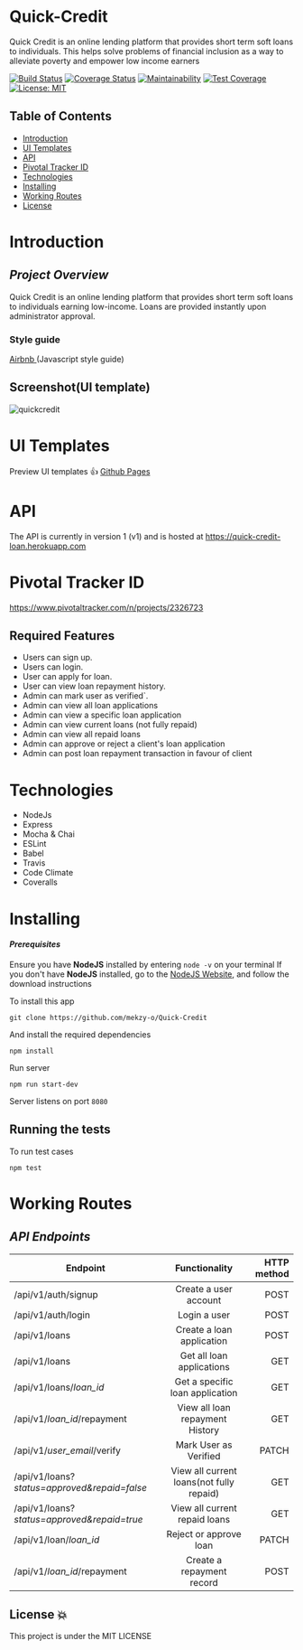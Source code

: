 # Quick-Credit

Quick Credit is an online lending platform that provides short term soft loans to individuals. This helps solve problems of financial inclusion as a way to alleviate poverty and empower low income earners

[![Build Status](https://travis-ci.com/mekzy-o/Quick-Credit.svg?branch=develop)](https://travis-ci.com/mekzy-o/Quick-Credit)
[![Coverage Status](https://coveralls.io/repos/github/mekzy-o/Quick-Credit/badge.svg?branch=develop)](https://coveralls.io/github/mekzy-o/Quick-Credit?branch=develop)
[![Maintainability](https://api.codeclimate.com/v1/badges/d998719ca8d68e4afaee/maintainability)](https://codeclimate.com/github/mekzy-o/Quick-Credit/maintainability)
[![Test Coverage](https://api.codeclimate.com/v1/badges/d998719ca8d68e4afaee/test_coverage)](https://codeclimate.com/github/mekzy-o/Quick-Credit/test_coverage)
[![License: MIT](https://img.shields.io/badge/License-MIT-green.svg)](https://opensource.org/licenses/MIT)

## Table of Contents

 - [Introduction](#introduction)
 - [UI Templates](#ui-templates)
 - [API](#api)
 - [Pivotal Tracker ID](https://www.pivotaltracker.com/n/projects/2326723)
 - [Technologies](#technologies)
 - [Installing](#installing)
 - [Working Routes](#working-routes)
 - [License](#license)


# Introduction

## *Project Overview*

Quick Credit is an online lending platform that provides short term soft loans to individuals earning low-income. Loans are provided instantly upon administrator approval.


### __Style guide__

[Airbnb ](https://github.com/airbnb/javascript)(Javascript style guide)


## Screenshot(UI template)

![quickcredit](https://user-images.githubusercontent.com/40548599/56082718-eb80ff00-5e13-11e9-9f35-90b4bff1f4cf.PNG)

# UI Templates

Preview UI templates :+1: [Github Pages](/)

# API

The API  is currently in version 1 (v1) and is hosted at https://quick-credit-loan.herokuapp.com

# Pivotal Tracker ID

https://www.pivotaltracker.com/n/projects/2326723


## Required Features

- Users can sign up.
- Users can login.
- User can apply for loan.
- User can view  loan repayment history.
- Admin can mark user as verified`.
- Admin can view all loan applications
- Admin can view a specific loan application
- Admin can view current loans (not fully repaid)
- Admin can view all repaid loans
- Admin can approve or reject a client's loan application
- Admin can post loan repayment transaction in favour of client

# Technologies

- NodeJs
- Express
- Mocha & Chai
- ESLint
- Babel
- Travis
- Code Climate
- Coveralls



# Installing

#### *Prerequisites*

Ensure you have **NodeJS** installed by entering `node -v` on your terminal
If you don't have **NodeJS** installed, go to the [NodeJS Website](http://nodejs.org),  and follow the download instructions

To install this app

`
git clone https://github.com/mekzy-o/Quick-Credit
`

And install the required dependencies

`
npm install
`

Run server

`
npm run start-dev
`

Server listens on port `8080`

## Running the tests

To run test cases

`
npm test
`
# Working Routes

 ## *API Endpoints*
|Endpoint                                           | Functionality                     |HTTP method 
|---------------------------------------------------|:-----------------------------------:|-------------:
|/api/v1/auth/signup                            |Create a user account        |POST
|/api/v1/auth/login                                |Login a user        |POST
|/api/v1/loans                               |Create a loan application        |POST
|/api/v1/loans                               |Get all loan applications       |GET
|/api/v1/loans/*loan_id*                              |Get a specific loan application       |GET
|/api/v1/*loan_id*/repayment                       |View all loan repayment History       |GET
|/api/v1/*user_email*/verify                                 |Mark User as Verified      |PATCH
|/api/v1/loans?*status=approved&repaid=false*           |View all current loans(not fully repaid)         |GET
|/api/v1/loans?*status=approved&repaid=true*                                |View all current repaid loans        |GET 
|/api/v1/loan/*loan_id*                                |Reject or approve loan        |PATCH
|/api/v1/*loan_id*/repayment                       |Create a repayment record      |POST


 
## License :boom:
This project is under the MIT LICENSE
